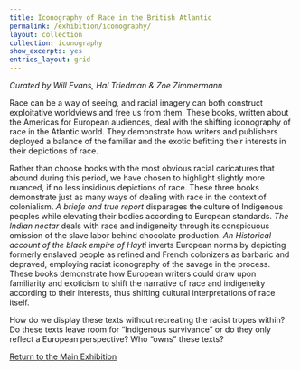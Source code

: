 ```yaml
---
title: Iconography of Race in the British Atlantic
permalink: /exhibition/iconography/
layout: collection
collection: iconography
show_excerpts: yes
entries_layout: grid
---
```

*Curated by Will Evans, Hal Triedman & Zoe Zimmermann*

Race can be a way of seeing, and racial imagery can both construct exploitative worldviews and free us from them. These books, written about the Americas for European audiences, deal with the shifting iconography of race in the Atlantic world. They demonstrate how writers and publishers deployed a balance of the familiar and the exotic befitting their interests in their depictions of race. 

Rather than choose books with the most obvious racial caricatures that abound during this period, we have chosen to highlight slightly more nuanced, if no less insidious depictions of race. These three books demonstrate just as many ways of dealing with race in the context of colonialism. *A briefe and true report* disparages the culture of Indigenous peoples while elevating their bodies according to European standards. *The Indian nectar* deals with race and indigeneity through its conspicuous omission of the slave labor behind chocolate production. *An Historical account of the black empire of Hayti* inverts European norms by depicting formerly enslaved people as refined and French colonizers as barbaric and depraved, employing racist iconography of the savage in the process. These books demonstrate how European writers could draw upon familiarity and exoticism to shift the narrative of race and indigeneity according to their interests, thus shifting cultural interpretations of race itself.

How do we display these texts without recreating the racist tropes within? Do these texts leave room for “Indigenous survivance” or do they only reflect a European perspective? Who “owns” these texts?

[Return to the Main Exhibition](/exhibition)


<!-- collection: exhibition
entries_layout: grid
show_excerpts: false
permalink: /exhibition/home/
 -->